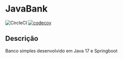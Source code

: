 # JavaBank
![CircleCI](https://circleci.com/gh/TadeuBraga/JavaBank/tree/master.svg?style=svg)
[![codecov](https://codecov.io/gh/TadeuBraga/JavaBank/branch/master/graph/badge.svg)](https://codecov.io/gh/TadeuBraga/JavaBank)
## Descrição
Banco simples desenvolvido em Java 17 e Springboot

